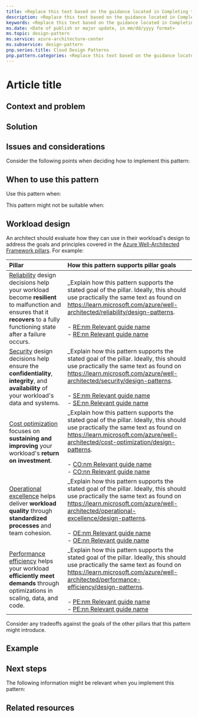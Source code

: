 ```yaml
---
title: <Replace this text based on the guidance located in Completing the metadata under the Article title section.>   
description: <Replace this text based on the guidance located in Completing the metadata under the Article title section.>
keywords: <Replace this text based on the guidance located in Completing the metadata under the Article title section.>
ms.date: <Date of publish or major update, in mm/dd/yyyy format>
ms.topic: design-pattern
ms.service: azure-architecture-center
ms.subservice: design-pattern
pnp.series.title: Cloud Design Patterns
pnp.pattern.categories: <Replace this text based on the guidance located in Completing the metadata under the Article title section.>
---
```


# Article title
<!--
- This template is specific to Cloud Design Patterns. 
- Don't start the article with an alert.
- Ensure that your article contains only one H1 heading (#), which is the article title. The H1 heading is always followed by a short descriptive paragraph that describes what the article is about and how it can help the reader.
- Describe the problem that the pattern addresses, identify considerations for how to apply the pattern, and provide an example based on Microsoft Azure. Most of the patterns include code samples or snippets that show how to implement the pattern on Azure.
- Group the content into six subheadings. These subheadings are **Context and problem**, **Solution**, **Issues and considerations**, **When to use this pattern**, **Workload design**, **Example**, and **Next steps**. The H2 headings (##) and descriptions are included in this template. If you need to create a new heading under one of the H2 headings, use an H3 heading (###).
- Complete the metadata section at the top of this template. Update the placeholder text based on the following guidance:
  - **title:** Use the H1 title of your article from the top of this section. Make both titles identical. Maximum recommended character length is 60 characters.
  - **description:** Provide a brief summary of your article. This is the description that appears in search engine results, so ensure that the summary is clear, concise, and attracts your intended audience. Recommended character count is 150-160 characters.
  - **keywords:** Add a comma-separated list of key concepts and terms from your article. These are the words that your intended audience will submit in a search engine.
  - **ms.date:** Enter the date in mm/dd/yyyy format, as shown in the metadata field. Initially, this should be the date your article is published. After publication, refresh this field whenever the article is updated so that readers can see that the content is fresh.
  - **pnp.series.title:** Use Cloud Design Patterns for the patterns and practices series title. Don't change it.
  - **pnp.pattern.categories:** Review the following bracketed list and delete all categories that don't apply to your article. Then copy and paste the final bracketed list into the metadata section: 
    - [availability, data-management, design-implementation, messaging, management-monitoring, performance-scalability, resiliency, security].
-->

## Context and problem
<!--Provide a brief background on the specific pattern and the problem that the pattern addresses.-->

## Solution
<!--
- Describe the solution for the problem described in the **Context and problem** section. If there are multiple solutions, list them in order of complexity and provide instructions on how the reader can choose the best solution for their problem. 
- Provide a step-by-step approach to implement the solution and include screenshots to help guide the reader.
-->

## Issues and considerations

Consider the following points when deciding how to implement this pattern:

<!-- 
- Add a bulleted list of topics for the reader to consider before they implement the given solution.
- Emphasize concerns relevant to implementing the solution described in the previous section.
-->

## When to use this pattern

Use this pattern when:

<!--Add a bulleted-list of items that describe when this pattern should be used to help the reader determine if the solution is applicable to their scenario.-->

This pattern might not be suitable when:

<!--Add a bulleted-list of items that describe when this pattern shouldn't be used to help the reader determine if the solution is applicable to their scenario.-->

## Workload design

An architect should evaluate how they can use <!--insert name of pattern here--> in their workload's design to address the goals and principles covered in the [Azure Well-Architected Framework pillars](/azure/well-architected/pillars). For example:

<!--
- Include only the rows that are relevant in the following table. This list is a pivot of the data on the design patterns lists in the Well-Architected Framework, so the two lists must be identical. 
- Don't add something here that isn't also in the Well-Architected Framework pillars. 
- Update the italicized content in the table as needed.
-->

| Pillar | How this pattern supports pillar goals |
| :----- | :------------------------------------- |
| [Reliability](/azure/well-architected/reliability/checklist) design decisions help your workload become **resilient** to malfunction and ensures that it **recovers** to a fully functioning state after a failure occurs. | _Explain how this pattern supports the stated goal of the pillar. Ideally, this should use practically the same text as found on <https://learn.microsoft.com/azure/well-architected/reliability/design-patterns>.<br/><br/> - [RE:nm Relevant guide name]()<br/> - [RE:nn Relevant guide name]() |
| [Security](/azure/well-architected/security/checklist) design decisions help ensure the **confidentiality**, **integrity**, and **availability** of your workload's data and systems. | _Explain how this pattern supports the stated goal of the pillar. Ideally, this should use practically the same text as found on <https://learn.microsoft.com/azure/well-architected/security/design-patterns>.<br/><br/> - [SE:nm Relevant guide name]()<br/> - [SE:nn Relevant guide name]() |
| [Cost optimization](/azure/well-architected/cost-optimization/checklist) focuses on **sustaining and improving** your workload's **return on investment**. | _Explain how this pattern supports the stated goal of the pillar. Ideally, this should use practically the same text as found on <https://learn.microsoft.com/azure/well-architected/cost-optimization/design-patterns>.<br/><br/> - [CO:nm Relevant guide name]()<br/> - [CO:nn Relevant guide name]() |
| [Operational excellence](/azure/well-architected/operational-excellence/checklist) helps deliver **workload quality** through **standardized processes** and team cohesion. | _Explain how this pattern supports the stated goal of the pillar. Ideally, this should use practically the same text as found on <https://learn.microsoft.com/azure/well-architected/operational-excellence/design-patterns>.<br/><br/> - [OE:nm Relevant guide name]()<br/> - [OE:nn Relevant guide name]() |
| [Performance efficiency](/azure/well-architected/performance-efficiency/checklist) helps your workload **efficiently meet demands** through optimizations in scaling, data, and code. | _Explain how this pattern supports the stated goal of the pillar. Ideally, this should use practically the same text as found on <https://learn.microsoft.com/azure/well-architected/performance-efficiency/design-patterns>.<br/><br/> - [PE:nm Relevant guide name]()<br/> - [PE:nn Relevant guide name]() |

Consider any tradeoffs against the goals of the other pillars that this pattern might introduce.

## Example
<!--Include a working sample that shows the reader how the pattern solution is used in a real-world situation. The sample should be specific and provide code snippets when appropriate.-->

## Next steps

The following information might be relevant when you implement this pattern:

<!--
- Add a bulleted list of links to third-party and other Learn and Microsoft topics. These topics can include links to pages that provide additional context or that might be useful in a next-steps context.
- Format Learn links to be site relative, such as (/azure/feature/article-name).
- Don't include locales such as `en-us` in links unless they don't work without it.
- Don't include a trailing slash in any links.
-->

## Related resources
<!--
- Add a bulleted list of related resource links.
- Use this section for architecture information that's relevant to the current article. It must be content that the Azure Architecture Center TOC refers to but can be from a repo other than the AAC repo.
- Ensure that links to articles in the AAC repo are repo-relative, such as (../../solution-ideas/articles/article-name.yml).
-->